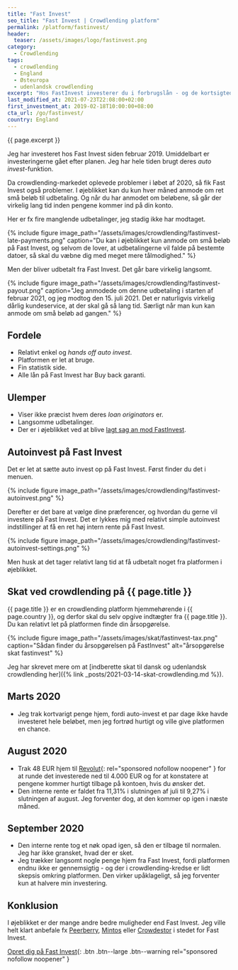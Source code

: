 ```yaml
---
title: "Fast Invest"
seo_title: "Fast Invest | Crowdlending platform"
permalink: /platform/fastinvest/
header:
  teaser: /assets/images/logo/fastinvest.png
category:
  - Crowdlending
tags:
  - crowdlending
  - England
  - Østeuropa
  - udenlandsk crowdlending
excerpt: "Hos FastInvest investerer du i forbrugslån - og de kortsigtede lån kan give op til 14% årligt."
last_modified_at: 2021-07-23T22:08:00+02:00
first_investment_at: 2019-02-18T10:00:00+08:00
cta_url: /go/fastinvest/
country: England
---
```


{{ page.excerpt }}

Jeg har investeret hos Fast Invest siden februar 2019. Umiddelbart er investeringerne gået efter planen. Jeg har hele tiden brugt deres _auto invest_-funktion.

Da crowdlending-markedet oplevede problemer i løbet af 2020, så fik Fast Invest også problemer. I øjeblikket kan du kun hver måned anmode om ret små beløb til udbetaling. Og når du har anmodet om beløbene, så går der virkelig lang tid inden pengene kommer ind på din konto.

Her er fx fire manglende udbetalinger, jeg stadig ikke har modtaget.

{% include figure image_path="/assets/images/crowdlending/fastinvest-late-payments.png" caption="Du kan i øjeblikket kun anmode om små beløb på Fast Invest, og selvom de lover, at udbetalingerne vil falde på bestemte datoer, så skal du væbne dig med meget mere tålmodighed." %}

Men der bliver udbetalt fra Fast Invest. Det går bare virkelig langsomt.

{% include figure image_path="/assets/images/crowdlending/fastinvest-payout.png" caption="Jeg anmodede om denne udbetaling i starten af februar 2021, og jeg modtog den 15. juli 2021. Det er naturligvis virkelig dårlig kundeservice, at der skal gå så lang tid. Særligt når man kun kan anmode om små beløb ad gangen." %}

## Fordele

- Relativt enkel og _hands off_ _auto invest_.
- Platformen er let at bruge.
- Fin statistik side.
- Alle lån på Fast Invest har Buy back garanti.

## Ulemper

- Viser ikke præcist hvem deres _loan originators_ er.
- Langsomme udbetalinger.
- Der er i øjeblikket ved at blive [lagt sag an mod FastInvest](https://p2p.holdings/p2p-lawsuits).

## Autoinvest på Fast Invest

Det er let at sætte auto invest op på Fast Invest. Først finder du det i menuen.

{% include figure image_path="/assets/images/crowdlending/fastinvest-autoinvest.png" %}

Derefter er det bare at vælge dine præferencer, og hvordan du gerne vil investere på Fast Invest. Det er lykkes mig med relativt simple autoinvest indstillinger at få en ret høj intern rente på Fast Invest.

{% include figure image_path="/assets/images/crowdlending/fastinvest-autoinvest-settings.png" %}

Men husk at det tager relativt lang tid at få udbetalt noget fra platformen i øjeblikket.

## Skat ved crowdlending på {{ page.title }}

{{ page.title }} er en crowdlending platform hjemmehørende i {{ page.country }}, og derfor skal du selv opgive indtægter fra {{ page.title }}. Du kan relativt let på platformen finde din årsopgørelse.

{% include figure image_path="/assets/images/skat/fastinvest-tax.png" caption="Sådan finder du årsopgørelsen på FastInvest" alt="årsopgørelse skat fastinvest" %}

Jeg har skrevet mere om at [indberette skat til dansk og udenlandsk crowdlending her]({% link _posts/2021-03-14-skat-crowdlending.md %}).

## Marts 2020

- Jeg trak kortvarigt penge hjem, fordi auto-invest et par dage ikke havde investeret hele beløbet, men jeg fortrød hurtigt og ville give platformen en chance.

## August 2020

- Trak 48 EUR hjem til [Revolut](/go/revolut/){: rel="sponsored nofollow noopener" } for at runde det investerede ned til 4.000 EUR og for at konstatere at pengene kommer hurtigt tilbage på kontoen, hvis du ønsker det.
- Den interne rente er faldet fra 11,31% i slutningen af juli til 9,27% i slutningen af august. Jeg forventer dog, at den kommer op igen i næste måned.

## September 2020

- Den interne rente tog et nøk opad igen, så den er tilbage til normalen. Jeg har ikke gransket, hvad der er sket.
- Jeg trækker langsomt nogle penge hjem fra Fast Invest, fordi platformen endnu ikke er gennemsigtig - og der i crowdlending-kredse er lidt skepsis omkring platformen. Den virker upåklageligt, så jeg forventer kun at halvere min investering.

## Konklusion

I øjeblikket er der mange andre bedre muligheder end Fast Invest. Jeg ville helt klart anbefale fx [Peerberry](/platform/peerberry/), [Mintos](/platform/mintos) eller [Crowdestor](/platform/crowdestor/) i stedet for Fast Invest.

[Opret dig på Fast Invest](/go/fastinvest/){: .btn .btn--large .btn--warning rel="sponsored nofollow noopener" }

